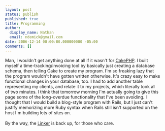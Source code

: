 ```yaml
---
layout: post
status: publish
published: true
title: Programming
author:
  display_name: Nathan
  email: ndemick@gmail.com
date: 2006-12-14 00:00:00.000000000 -05:00
comments: []
---
```

Man, I wouldn't get anything done at all if it wasn't for <a href="http://www.cakephp.org">CakePHP</a>. I built myself a time-tracking/invoicing tool by basically just creating a database schema, then telling Cake to create my program. I'm so freaking lazy that the program wouldn't have gotten written otherwise. It's crazy easy to make functional changes in your database, too. I had to add another table representing my clients, and relate it to my projects, which literally took all of two minutes. I think that tomorrow morning I'm actually going to give this page some of the long-overdue functionality that I've been avoiding. I thought that I would build a blog-style program with Rails, but I just can't justify memorizing more Ruby syntax when Rails still isn't supported on the host I'm building lots of sites on.<br /><br />
By the way, the <a href="http://www.nathandemick.com/links">Linker</a> is back up, for those who care. 